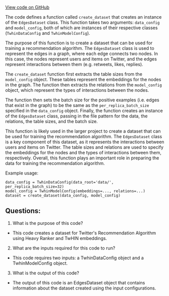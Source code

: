 [View code on GitHub](https://github.com/twitter/the-algorithm-ml/projects/twhin/data/data.py)

The code defines a function called `create_dataset` that creates an instance of the `EdgesDataset` class. This function takes two arguments: `data_config` and `model_config`, both of which are instances of their respective classes (`TwhinDataConfig` and `TwhinModelConfig`). 

The purpose of this function is to create a dataset that can be used for training a recommendation algorithm. The `EdgesDataset` class is used to represent the edges in a graph, where each edge connects two nodes. In this case, the nodes represent users and items on Twitter, and the edges represent interactions between them (e.g. retweets, likes, replies).

The `create_dataset` function first extracts the table sizes from the `model_config` object. These tables represent the embeddings for the nodes in the graph. The function then extracts the relations from the `model_config` object, which represent the types of interactions between the nodes.

The function then sets the batch size for the positive examples (i.e. edges that exist in the graph) to be the same as the `per_replica_batch_size` specified in the `data_config` object. Finally, the function creates an instance of the `EdgesDataset` class, passing in the file pattern for the data, the relations, the table sizes, and the batch size.

This function is likely used in the larger project to create a dataset that can be used for training the recommendation algorithm. The `EdgesDataset` class is a key component of this dataset, as it represents the interactions between users and items on Twitter. The table sizes and relations are used to specify the embeddings for the nodes and the types of interactions between them, respectively. Overall, this function plays an important role in preparing the data for training the recommendation algorithm. 

Example usage:
```
data_config = TwhinDataConfig(data_root='data/', per_replica_batch_size=32)
model_config = TwhinModelConfig(embeddings=..., relations=...)
dataset = create_dataset(data_config, model_config)
```
## Questions: 
 1. What is the purpose of this code?
- This code creates a dataset for Twitter's Recommendation Algorithm using Heavy Ranker and TwHIN embeddings.

2. What are the inputs required for this code to run?
- This code requires two inputs: a TwhinDataConfig object and a TwhinModelConfig object.

3. What is the output of this code?
- The output of this code is an EdgesDataset object that contains information about the dataset created using the input configurations.